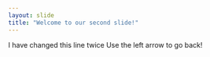 ```yaml
---
layout: slide
title: "Welcome to our second slide!"
---
```

I have changed this line twice
Use the left arrow to go back!

